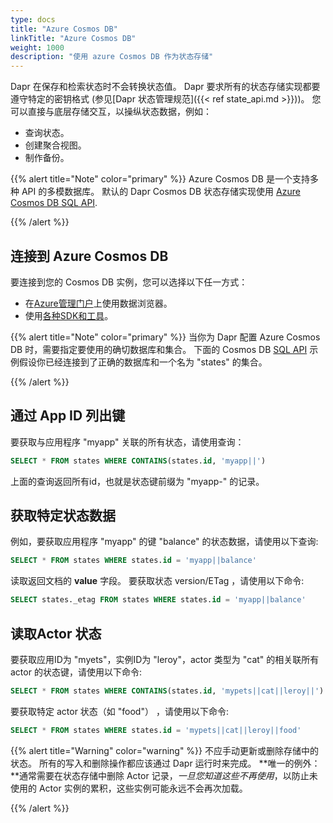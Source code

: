 ```yaml
---
type: docs
title: "Azure Cosmos DB"
linkTitle: "Azure Cosmos DB"
weight: 1000
description: "使用 azure Cosmos DB 作为状态存储"
---
```


Dapr 在保存和检索状态时不会转换状态值。 Dapr 要求所有的状态存储实现都要遵守特定的密钥格式 (参见[Dapr 状态管理规范]({{< ref state_api.md >}}))。 您可以直接与底层存储交互，以操纵状态数据，例如：

- 查询状态。
- 创建聚合视图。
- 制作备份。

{{% alert title="Note" color="primary" %}}
Azure Cosmos DB 是一个支持多种 API 的多模数据库。 默认的 Dapr Cosmos DB 状态存储实现使用 [Azure Cosmos DB SQL API](https://docs.microsoft.com/azure/cosmos-db/sql-query-getting-started).

{{% /alert %}}

## 连接到 Azure Cosmos DB

要连接到您的 Cosmos DB 实例，您可以选择以下任一方式：

- 在[Azure管理门户](https://portal.azure.com)上使用数据浏览器。
- 使用[各种SDK和工具](https://docs.microsoft.com/azure/cosmos-db/mongodb-introduction)。

{{% alert title="Note" color="primary" %}}
当你为 Dapr 配置 Azure Cosmos DB 时，需要指定要使用的确切数据库和集合。 下面的 Cosmos DB [SQL API](https://docs.microsoft.com/azure/cosmos-db/sql-query-getting-started) 示例假设你已经连接到了正确的数据库和一个名为 "states" 的集合。

{{% /alert %}}

## 通过 App ID 列出键

要获取与应用程序 "myapp" 关联的所有状态，请使用查询：

```sql
SELECT * FROM states WHERE CONTAINS(states.id, 'myapp||')
```

上面的查询返回所有id，也就是状态键前缀为 "myapp-" 的记录。

## 获取特定状态数据

例如，要获取应用程序 "myapp" 的键 "balance" 的状态数据，请使用以下查询:

```sql
SELECT * FROM states WHERE states.id = 'myapp||balance'
```

读取返回文档的 **value** 字段。 要获取状态 version/ETag ，请使用以下命令:

```sql
SELECT states._etag FROM states WHERE states.id = 'myapp||balance'
```

## 读取Actor 状态

要获取应用ID为 "myets"，实例ID为 "leroy"，actor 类型为 "cat" 的相关联所有 actor 的状态键，请使用以下命令:

```sql
SELECT * FROM states WHERE CONTAINS(states.id, 'mypets||cat||leroy||')
```

要获取特定 actor 状态（如 "food"） ，请使用以下命令:

```sql
SELECT * FROM states WHERE states.id = 'mypets||cat||leroy||food'
```

{{% alert title="Warning" color="warning" %}}
不应手动更新或删除存储中的状态。 所有的写入和删除操作都应该通过 Dapr 运行时来完成。 **唯一的例外：**通常需要在状态存储中删除 Actor 记录，_一旦您知道这些不再使用_，以防止未使用的 Actor 实例的累积，这些实例可能永远不会再次加载。

{{% /alert %}}
